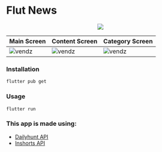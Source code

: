 # Flut News

<!-- ![Flutter news app by vendz](https://i.imgur.com/OEf05lU.gif) -->

<p align="center"><img src="https://i.imgur.com/OEf05lU.gif"></p>

| Main Screen | Content Screen | Category Screen |
|-------------|----------------| ----------------|
| ![vendz](https://i.imgur.com/k6phRuz.png) | ![vendz](https://i.imgur.com/BAa2d3R.png) | ![vendz](https://i.imgur.com/C4FBlTl.png) |


### Installation

```
flutter pub get
```
### Usage 

```
flutter run
```

### This app is made using:
- [Dailyhunt API](https://github.com/vendz/dailyhunt-api)
- [Inshorts API](https://github.com/vendz/inshorts-api)
